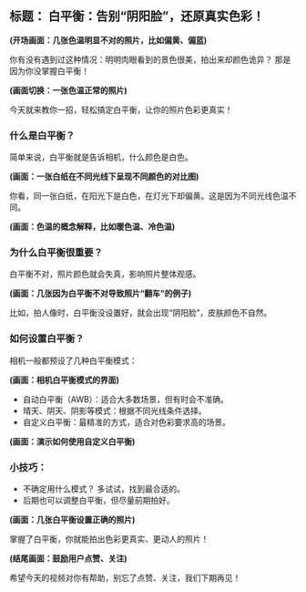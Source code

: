 
## 标题： 白平衡：告别“阴阳脸”，还原真实色彩！

**(开场画面：几张色温明显不对的照片，比如偏黄、偏蓝)**

你有没有遇到过这种情况：明明肉眼看到的景色很美，拍出来却颜色诡异？ 那是因为你没掌握白平衡！

**(画面切换：一张色温正常的照片)**

今天就来教你一招，轻松搞定白平衡，让你的照片色彩更真实！

### 什么是白平衡？

简单来说，白平衡就是告诉相机，什么颜色是白色。

**(画面：一张白纸在不同光线下呈现不同颜色的对比图)**

你看，同一张白纸，在阳光下是白色，在灯光下却偏黄。这是因为不同光线色温不同。

**(画面：色温的概念解释，比如暖色温、冷色温)**

### 为什么白平衡很重要？

白平衡不对，照片颜色就会失真，影响照片整体观感。

**(画面：几张因为白平衡不对导致照片“翻车”的例子)**

比如，拍人像时，白平衡没设置好，就会出现“阴阳脸”，皮肤颜色不自然。

### 如何设置白平衡？

相机一般都预设了几种白平衡模式：

**(画面：相机白平衡模式的界面)**

* 自动白平衡（AWB）：适合大多数场景，但有时会不准确。
* 晴天、阴天、阴影等模式：根据不同光线条件选择。
* 自定义白平衡：最精准的方式，适合对色彩要求高的场景。

**(画面：演示如何使用自定义白平衡)**

### 小技巧：

* 不确定用什么模式？ 多试试，找到最合适的。
* 后期也可以调整白平衡，但尽量前期拍好。

**(画面：几张白平衡设置正确的照片)**

掌握了白平衡，你就能拍出色彩更真实、更动人的照片！ 

**(结尾画面：鼓励用户点赞、关注)**

希望今天的视频对你有帮助，别忘了点赞、关注，我们下期再见！
